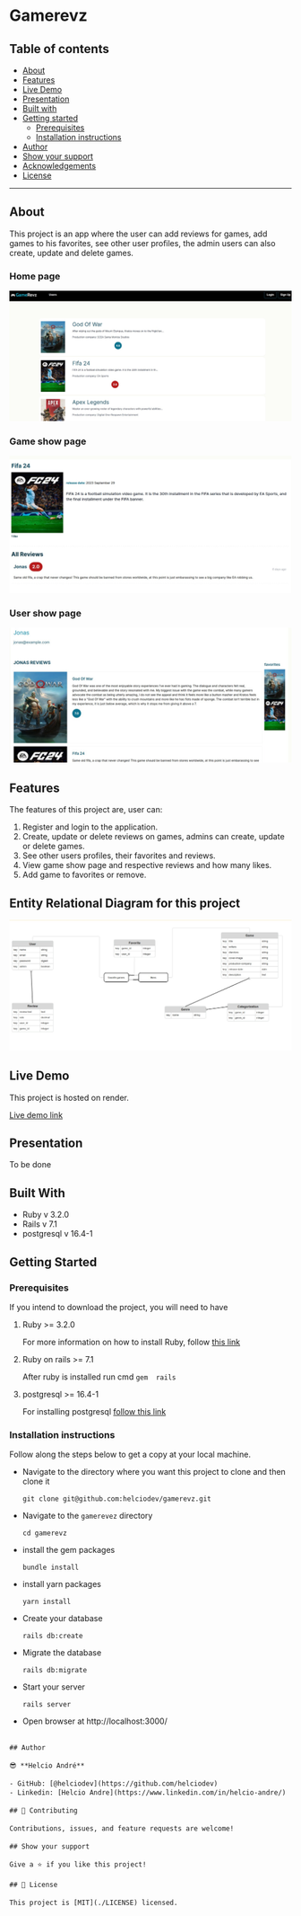 # Gamerevz

## Table of contents

- [About](#about)
- [Features](#features)
- [Live Demo](#live-demo)
- [Presentation](#presentation)
- [Built with](#built-with)
- [Getting started](#getting-started)
  - [Prerequisites](#prerequisites)
  - [Installation instructions](#installation-instructions)
- [Author](#author)
- [Show your support](#show-your-support)
- [Acknowledgements](#acknowledgments)
- [License](#-license)

---

## About

This project is an app where the user can add reviews for games, add games to his favorites, see other user profiles, the admin users can also create, update and delete games.

### Home page

![Screenshot-main-page](app/assets/images/screenshot-1.jpeg)

### Game show page

![Screenshot-main-page](app/assets/images/screenshot-2.jpeg)

### User show page

![Screenshot-main-page](app/assets/images/screenshot-3.jpeg)

## Features

The features of this project are, user can:

1. Register and login to the application.
2. Create, update or delete reviews on games, admins can create, update or delete games.
3. See other users profiles, their favorites and reviews.
4. View game show page and respective reviews and how many likes.
5. Add game to favorites or remove.

## Entity Relational Diagram for this project

![ERD](app/assets/images/erd.jpeg)

## Live Demo

This project is hosted on render.

[Live demo link](https://gamerevz.onrender.com/)

## Presentation

To be done

## Built With

- Ruby v 3.2.0
- Rails v 7.1
- postgresql v 16.4-1

## Getting Started

### Prerequisites

If you intend to download the project, you will need to have

1. Ruby >= 3.2.0

   For more information on how to install Ruby, follow [this link](https://www.ruby-lang.org/en/downloads/)

2. Ruby on rails >= 7.1

   After ruby is installed run cmd `gem  rails`

3. postgresql >= 16.4-1

   For installing postgresql [follow this link](http://postgresguide.com/setup/install.html)

### Installation instructions

Follow along the steps below to get a copy at your local machine.

- Navigate to the directory where you want this project to clone and then clone it

  ```
  git clone git@github.com:helciodev/gamerevz.git
  ```

- Navigate to the `gamerevez` directory

  ```
  cd gamerevz
  ```

- install the gem packages

  ```
  bundle install
  ```

- install yarn packages

  ```
  yarn install
  ```

- Create your database

  ```
  rails db:create
  ```

- Migrate the database

  ```
  rails db:migrate
  ```

- Start your server

  ```
  rails server
  ```

- Open browser at http://localhost:3000/

```

## Author

😎 **Helcio André**

- GitHub: [@helciodev](https://github.com/helciodev)
- Linkedin: [Helcio Andre](https://www.linkedin.com/in/helcio-andre/)

## 🤝 Contributing

Contributions, issues, and feature requests are welcome!

## Show your support

Give a ⭐️ if you like this project!

## 📝 License

This project is [MIT](./LICENSE) licensed.
```
